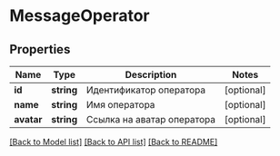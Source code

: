 # MessageOperator

## Properties
Name | Type | Description | Notes
------------ | ------------- | ------------- | -------------
**id** | **string** | Идентификатор оператора | [optional] 
**name** | **string** | Имя оператора | [optional] 
**avatar** | **string** | Ссылка на аватар оператора | [optional] 

[[Back to Model list]](../../README.md#documentation-for-models) [[Back to API list]](../../README.md#documentation-for-api-endpoints) [[Back to README]](../../README.md)

